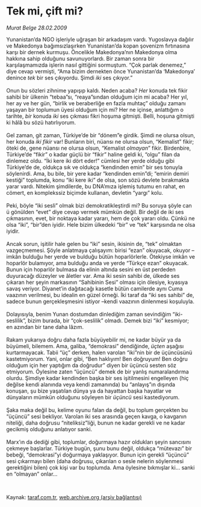# Tek mi, çift mi?

*Murat Belge 28.02.2009*

<div class="taraf_structure_2col_1zq">
<div class="margen_n">



 <p>Yunanistan’da NGO işleriyle uğraşan bir arkadaşım vardı. Yugoslavya dağılır ve Makedonya bağımsızlaşırken Yunanistan’da kopan şovenizm fırtınasına karşı bir dernek kurmuşu. Öncelikle Makedonya’nın Makedonya olma hakkına sahip olduğunu savunuyorlardı. Bir zaman sonra bir karşılaşmamızda işlerin nasıl gittiğini sormuştum. “Çok parlak denemez,” diye cevap vermişti, “Ama bizim dernekten önce Yunanistan’da ‘Makedonya’ denince <i>tek</i> bir ses çıkıyordu. Şimdi <i>iki</i> ses çıkıyor.” <br/><br/>Onun bu sözleri zihnime yapışıp kaldı. Neden acaba? <i>Her</i> konuda tek fikir sahibi bir ülkenin “tebaa”sı, “reaya”sından olduğum için mi acaba? Her yıl, her ay ve her gün, “birlik ve beraberliğe en fazla muhtaç” olduğu zamanı yaşayan bir toplumun üyesi olduğum için mi? Her ne içinse, anlattığım o tarihte, <i>bir</i> konuda <i>iki</i> ses çıkması fikri hoşuma gitmişti. Belli, hoşuna gitmişti ki hâlâ bu sözü hatırlıyorum. <br/><br/>Gel zaman, git zaman, Türkiye’de bir “dönem”e girdik. Şimdi ne olursa olsun, her konuda <i>iki fikir</i> var! Bunların biri, nüansı ne olursa olsun, “Kemalist” fikir; öteki de, gene nüansı ne olursa olsun, “Kemalist <i>olmayan</i>” fikir. Birdenbire, Türkiye’de “fikir” o kadar güçlü bir “fikir” haline geldi ki, “olgu” filan da dinlemez oldu. “İki kere iki dört eder!” cümlesi her yerde olduğu gibi Türkiye’de de, oldukça sık ve oldukça “kendinden emin” bir ses tonuyla söylenirdi. Ama, bu bile, bir yere kadar “kendinden emin”di; “emirin demiri kestiği” toplumda, konu “iki kere iki” de olsa, son sözü devlete bırakmakta yarar vardı. Nitekim şimdilerde, bu DNA’mıza işlemiş tutumu en rahat, en cömert, en komplekssiz biçimde kullanan, devletin “yargı” kolu. <br/><br/>Peki, böyle “iki sesli” olmak bizi demokratikleştirdi mi? Bu soruya şöyle can ü gönülden “evet” diye cevap vermek mümkün değil. Bir değil de iki ses çıkmasının, evet, bir noktaya kadar yararı, hem de çok yararı oldu. Çünkü ne olsa “iki”, “bir”den iyidir. Hele bizim ülkedeki “bir” ve “tek” karşısında ne olsa iyidir. <br/><br/>Ancak sorun, işitilir hale gelen bu “iki” sesin, ikisinin de, “tek” olmaktan vazgeçmemesi. Şöyle anlatmaya çalışayım: birisi “ezan” okuyacak, okuyor –imkân bulduğu her yerde ve bulduğu bütün hoparlörlerle. Ötekiyse imkân ve hoparlör bulamıyor, ama bulduğu anda ve yerde “Türkçe ezan” okuyacak. Bunun için hoparlör bulmasa da elinin altında sesini en üst perdeden duyuracağı düzeyler ve âletler var. Ama iki sesin sahibi de, ülkede ses çıkaran her şeyin markasının “Sahibinin Sesi” olması için ölesiye, kıyasıya savaş veriyor. Diyanet’in dağıtacağı kasetle bütün camilerde aynı Cuma vaazının verilmesi, bu idealin en güzel örneği. İki taraf da “iki ses sahibi” de, sadece bunun gerçekleşmesini istiyor –kendi vaazının dinlenmesi koşuluyla. <br/><br/>Dolayısıyla, benim Yunan dostumdan dinlediğim zaman sevindiğim “iki-seslilik”, bizim burada, bir “çok-seslilik” olmadı. Demek bizi “iki” kesmiyor; en azından bir tane daha lâzım. <br/><br/>Rakam yukarıya doğru daha fazla büyüyebilir mi, ne kadar büyür ya da büyümeli, bilemem. Ama, galiba, “demokrasi” dendiğinde, <i>üçten</i> aşağısı kurtarmayacak. Tabii “üç” derken, halen varolan “iki”nin bir de üçüncüsünü kastetmiyorum. Yani, onlar gibi, “Ben haklıyım! Ben doğruyum! Ben doğru olduğum için her yaptığım da doğrudur” diyen bir üçüncü sesten söz etmiyorum. Öylesine zaten “üçüncü” demek de bir yanlış numaralandırma olurdu. Şimdiye kadar kendinden başka bir ses işitilmesini engelleyen (hiç değilse kendi alanında veya kendi zamanında) bu “anlayış”ın dışında konuşan, şu bize yaşatılan dünya ya da hayattan başka hayatlar ve dünyaların mümkün olduğunu söyleyen bir <i>üçüncü</i> sesi kastediyorum. <br/><br/>Şaka maka değil bu, kelime oyunu falan da değil, bu toplum gerçekten bu “üçüncü” sesi bekliyor. Varolan iki ses arasında geçen kavga, o kavganın niteliği, daha doğrusu “niteliksiz”liği, bunun ne kadar gerekli ve ne kadar gecikmiş olduğunu anlatıyor sanki. <br/><br/>Marx’ın da dediği gibi, toplumlar, doğurmaya hazır oldukları şeyin sancısını çekmeye başlarlar. Türkiye bugün, şunu bunu değil, oldukça “mütevazı” bir bebeği, “demokrasi”yi doğurmaya yaklaşıyor. Bunun için gerekli “üçüncü” sesi çıkarmayı bilen (daha doğrusu, çıkarılan o sesle nelerin söylenmesi gerektiğini bilen) çok kişi var bu toplumda. Ama öylesine bıkmışlar ki... sanki en “olmayan” onlar...</p>

<br/>


<div id="taraf_not">
</div>

</div>


</div>

Kaynak: [taraf.com.tr](http://www.taraf.com.tr:80/makale/4241.htm), [web.archive.org (arşiv bağlantısı)](http://web.archive.org/web/20090503004845/http://www.taraf.com.tr:80/makale/4241.htm)
